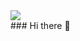 <div id="header" align"center">
  <img src="https://giphy.com/gifs/computador-gu-tecnology-bGgsc5mWoryfgKBx1u">
</div>
### Hi there 👋

<!--
**Tatsuo1987/Tatsuo1987** is a ✨ _special_ ✨ repository because its `README.md` (this file) appears on your GitHub profile.

Here are some ideas to get you started:

- 🔭 I’m currently working on ...
- 🌱 I’m currently learning ...
- 👯 I’m looking to collaborate on ...
- 🤔 I’m looking for help with ...
- 💬 Ask me about ...
- 📫 How to reach me: ...
- 😄 Pronouns: ...
- ⚡ Fun fact: ...
-->
